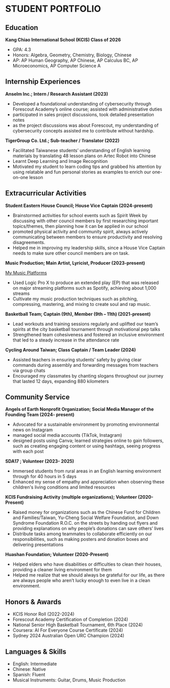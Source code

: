 # STUDENT PORTFOLIO

## Education
**Kang Chiao International School (KCIS) Class of 2026**
- GPA: 4.3
- Honors: Algebra, Geometry, Chemistry, Biology, Chinese
- AP: AP Human Geography, AP Chinese, AP Calculus BC, AP Microeconomics, AP Computer Science A


## Internship Experiences
**Anselm Inc.; Intern / Research Assistant (2023)**
- Developed a foundational understanding of cybersecurity through Forescout Academy’s online course; assisted with administrative duties
- participated in sales project discussions, took detailed presentation notes
- as the project discussions was about Forescout, my understanding of cybersecurity concepts assisted me to contribute without hardship.
  
**TigerGroup Co. Ltd.; Sub-teacher / Translator	(2022)**
- Facilitated Taiwanese students’ understanding of English learning materials by translating 48 lesson plans on Artec Robot into Chinese
- Learnt Deep Learning and Image Recognition
- Motivated my student to learn coding tips and grabbed his attention by using relatable and fun personal stories as examples to enrich our one-on-one lesson

## Extracurricular Activities
**Student Eastern House Council; House Vice Captain (2024-present)**
- Brainstormed activities for school events such as Spirit Week by discussing with other council members by first researching important topics/themes, then planning how it can be applied in our school
- promoted physical activity and community spirit, always actively communicating between members to ensure productivity and resolving disagreements.
- Helped me in improving my leadership skills, since a House Vice Captain needs to make sure other council members are on task.
  
**Music Production; Main Artist, Lyricist, Producer (2023-present)**

[My Music Platforms](https://linktr.ee/dollarsignkai)
- Used Logic Pro X to produce an extended play (EP) that was released on major streaming platforms such as Spotify, achieving about 1,000 streams
- Cultivate my music production techniques such as pitching, compressing, mastering, and mixing to create soul and rap music.
  
**Basketball Team; Captain (9th), Member (9th – 11th) (2021-present)**
- Lead workouts and training sessions regularly and uplifted our team’s spirits at the city basketball tournament through motivational pep talks
- Strengthened team cohesiveness and fostered an inclusive environment that led to a steady increase in the attendance rate
  
**Cycling Around Taiwan; Class Captain / Team Leader (2024)**
- Assisted teachers in ensuring students’ safety by giving clear commands during assembly and forwarding messages from teachers via group chats
- Encouraged my classmates by chanting slogans throughout our journey that lasted 12 days, expanding 880 kilometers

## Community Service

**Angels of Earth Nonprofit Organization; Social Media Manager of the Founding Team	(2024- present)**
- Advocated for a sustainable environment by promoting environmental news on Instagram
- managed social media accounts (TikTok, Instagram)
- designed posts using Canva; learned strategies online to gain followers, such as creating engaging content or using hashtags, seeing progress with each post
  
**SDA17 ; Volunteer (2023- 2025)**
- Immersed students from rural areas in an English learning environment through for 40 hours in 5 days
- Enhanced my sense of empathy and appreciation when observing these children's living conditions and limited resources
  
**KCIS Fundraising Activity (multiple organizations); Volunteer (2020-Present)**
- Raised money for organizations such as the Chinese Fund for Children and Families/Taiwan, Yu-Cheng Social Welfare Foundation, and Down Syndrome Foundation R.O.C. on the streets by handing out flyers and providing explanations on why people’s donations can save others’ lives
- Distribute tasks among teammates to collaborate efficiently on our responsibilities, such as making posters and donation boxes and delivering presentations
  
**Huashan Foundation; Volunteer (2020-Present)**
- Helped elders who have disabilities or difficulties to clean their houses, providing a cleaner living environment for them
- Helped me realize that we should always be grateful for our life, as there are always people who aren’t lucky enough to even live in a clean environment.

## Honors & Awards
- KCIS Honor Roll (2022-2024)
- Forescout Academy Certification of Completion (2024)
- National Senior High Basketball Tournament, 6th Place	(2024)
- Coursera: AI For Everyone Course Certificate (2024)
- Sydney 2024 Australian Open URC Champion (2024)

## Languages & Skills
- English: Intermediate
- Chinese: Native
- Spanish: Fluent
- Musical Instruments: Guitar, Drums, Music Production 



